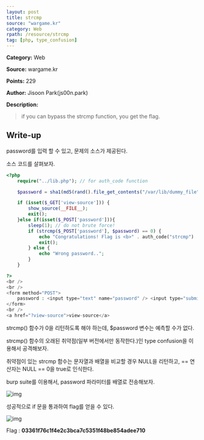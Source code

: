 ```yaml
---
layout: post
title: strcmp
source: "wargame.kr"
category: Web
rpath: /resource/strcmp
tag: [php, type_confusion] 
---
```


**Category:** Web

**Source:** wargame.kr

**Points:** 229

**Author:** Jisoon Park(js00n.park)

**Description:** 

> if you can bypass the strcmp function, you get the flag.

## Write-up

password를 입력 할 수 있고, 문제의 소스가 제공된다.

소스 코드를 살펴보자.

```php
<?php
    require("../lib.php"); // for auth_code function

    $password = sha1(md5(rand().file_get_contents("/var/lib/dummy_file")).rand());

    if (isset($_GET['view-source'])) {
        show_source(__FILE__);
        exit();
    }else if(isset($_POST['password'])){
        sleep(1); // do not brute force!
        if (strcmp($_POST['password'], $password) == 0) {
            echo "Congratulations! Flag is <b>" . auth_code("strcmp") ."</b>";
            exit();
        } else {
            echo "Wrong password..";
        }
    }

?>
<br />
<br />
<form method="POST">
    password : <input type="text" name="password" /> <input type="submit" value="chk">
</form>
<br />
<a href="?view-source">view-source</a>
```

strcmp() 함수가 0을 리턴하도록 해야 하는데, $password 변수는 예측할 수가 없다.

strcmp() 함수의 오래된 취약점(일부 버전에서만 동작한다.)인 type confusion을 이용해서 공격해보자.

취약점이 있는 strcmp 함수는 문자열과 배열을 비교할 경우 NULL을 리턴하고, == 연산자는 NULL == 0을 true로 인식한다.

burp suite를 이용해서, password 파라미터를 배열로 전송해보자.

![img]({{page.rpath|prepend:site.baseurl}}/request.png)

성공적으로 if 문을 통과하여 flag를 얻을 수 있다.

![img]({{page.rpath|prepend:site.baseurl}}/flag.png)

Flag : **03361f76c1f4e2c3bca7c5351f48be854adee710**
